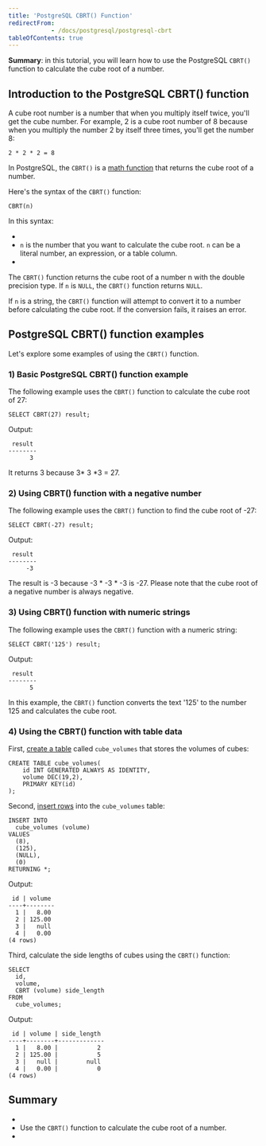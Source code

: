 ```yaml
---
title: 'PostgreSQL CBRT() Function'
redirectFrom: 
            - /docs/postgresql/postgresql-cbrt
tableOfContents: true
---
```



**Summary**: in this tutorial, you will learn how to use the PostgreSQL `CBRT()` function to calculate the cube root of a number.





## Introduction to the PostgreSQL CBRT() function





A cube root number is a number that when you multiply itself twice, you'll get the cube number. For example, 2 is a cube root number of 8 because when you multiply the number 2 by itself three times, you'll get the number 8:





```
2 * 2 * 2 = 8
```





In PostgreSQL, the `CBRT()` is a [math function](/docs/postgresql/postgresql-math-functions) that returns the cube root of a number.





Here's the syntax of the `CBRT()` function:





```
CBRT(n)
```





In this syntax:





- 
- `n` is the number that you want to calculate the cube root. `n` can be a literal number, an expression, or a table column.
- 





The `CBRT()` function returns the cube root of a number n with the double precision type. If `n` is `NULL`, the `CBRT()` function returns `NULL`.





If `n` is a string, the `CBRT()` function will attempt to convert it to a number before calculating the cube root. If the conversion fails, it raises an error.





## PostgreSQL CBRT() function examples





Let's explore some examples of using the `CBRT()` function.





### 1) Basic PostgreSQL CBRT() function example





The following example uses the `CBRT()` function to calculate the cube root of 27:





```
SELECT CBRT(27) result;
```





Output:





```
 result
--------
      3
```





It returns 3 because 3\* 3 \*3 = 27.





### 2) Using CBRT() function with a negative number





The following example uses the `CBRT()` function to find the cube root of -27:





```
SELECT CBRT(-27) result;
```





Output:





```
 result
--------
     -3
```





The result is -3 because -3 \* -3 \* -3 is -27. Please note that the cube root of a negative number is always negative.





### 3) Using CBRT() function with numeric strings





The following example uses the `CBRT()` function with a numeric string:





```
SELECT CBRT('125') result;
```





Output:





```
 result
--------
      5
```





In this example, the `CBRT()` function converts the text '125' to the number 125 and calculates the cube root.





### 4) Using the CBRT() function with table data





First, [create a table](/docs/postgresql/postgresql-create-table) called `cube_volumes` that stores the volumes of cubes:





```
CREATE TABLE cube_volumes(
    id INT GENERATED ALWAYS AS IDENTITY,
    volume DEC(19,2),
    PRIMARY KEY(id)
);
```





Second, [insert rows](/docs/postgresql/postgresql-insert-multiple-rows) into the `cube_volumes` table:





```
INSERT INTO
  cube_volumes (volume)
VALUES
  (8),
  (125),
  (NULL),
  (0)
RETURNING *;
```





Output:





```
 id | volume
----+--------
  1 |   8.00
  2 | 125.00
  3 |   null
  4 |   0.00
(4 rows)
```





Third, calculate the side lengths of cubes using the `CBRT()` function:





```
SELECT
  id,
  volume,
  CBRT (volume) side_length
FROM
  cube_volumes;
```





Output:





```
 id | volume | side_length
----+--------+-------------
  1 |   8.00 |           2
  2 | 125.00 |           5
  3 |   null |        null
  4 |   0.00 |           0
(4 rows)
```





## Summary





- 
- Use the `CBRT()` function to calculate the cube root of a number.
- 


